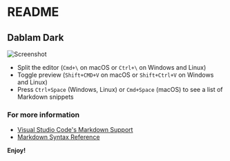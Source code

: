 # README
## Dablam Dark
![Screenshot](https://firebasestorage.googleapis.com/v0/b/fir-demo-7bbf9.appspot.com/o/dablam-heading.png?alt=media&token=a7ffffba-456a-46b9-a409-b617186e4ca8)

* Split the editor (`Cmd+\` on macOS or `Ctrl+\` on Windows and Linux)
* Toggle preview (`Shift+CMD+V` on macOS or `Shift+Ctrl+V` on Windows and Linux)
* Press `Ctrl+Space` (Windows, Linux) or `Cmd+Space` (macOS) to see a list of Markdown snippets

### For more information
* [Visual Studio Code's Markdown Support](http://code.visualstudio.com/docs/languages/markdown)
* [Markdown Syntax Reference](https://help.github.com/articles/markdown-basics/)

**Enjoy!**
